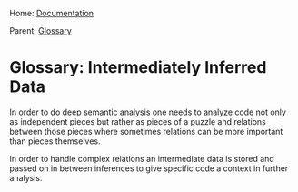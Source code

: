 
Home: [Documentation](/documentation/index.md)

Parent: [Glossary](/documentation/glossary/index.md)


Glossary: Intermediately Inferred Data
======================================

In order to do deep semantic analysis one needs to analyze code not only as independent pieces but
rather as pieces of a puzzle and relations between those pieces where sometimes relations can be
more important than pieces themselves.

In order to handle complex relations an intermediate data is stored and passed on in between inferences
to give specific code a context in further analysis.
